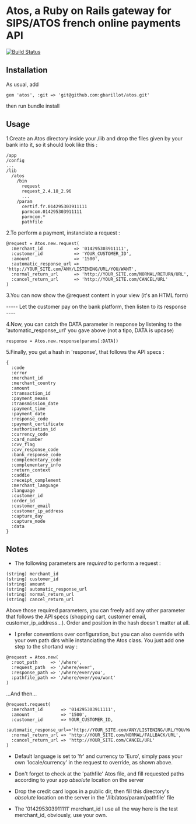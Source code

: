 Atos, a Ruby on Rails gateway for SIPS/ATOS french online payments API
===

[![Build Status](https://travis-ci.org/gbarillot/atos.png)](https://travis-ci.org/gbarillot/atos)

Installation
---
As usual, add 
```
gem 'atos', :git => 'git@github.com:gbarillot/atos.git'
```
then run bundle install


Usage
---
1.Create an Atos directory inside your /lib and drop the files given by your bank into it, so it should look like this :

```
/app
/config
...
/lib
  /atos
    /bin
      request
      request_2.4.18_2.96
      ...
    /param
      certif.fr.014295303911111
      parmcom.014295303911111
      parmcom.*
      pathfile
```

2.To perform a payment, instanciate a request :

```
@request = Atos.new.request(
  :merchant_id            => '014295303911111',
  :customer_id            => 'YOUR_CUSTOMER_ID',
  :amount                 => '1500',
  :automatic_response_url => 'http://YOUR_SITE.com/ANY/LISTENING/URL/YOU/WANT',
  :normal_return_url      => 'http://YOUR_SITE.com/NORMAL/RETURN/URL',
  :cancel_return_url      => 'http://YOUR_SITE.com/CANCEL/URL'
)
```

3.You can now show the @request content in your view (it's an HTML form)

----- Let the customer pay on the bank platform, then listen to its response ----

4.Now, you can catch the DATA parameter in response by listening to the 'automatic\_response\_url' you gave above (not a tipo, DATA is upcase)

```
response = Atos.new.response(params[:DATA])
```

5.Finally, you get a hash in 'response', that follows the API specs :
```
{
  :code
  :error
  :merchant_id
  :merchant_country
  :amount
  :transaction_id
  :payment_means
  :transmission_date
  :payment_time
  :payment_date
  :response_code
  :payment_certificate
  :authorisation_id
  :currency_code
  :card_number
  :cvv_flag
  :cvv_response_code
  :bank_response_code
  :complementary_code
  :complementary_info
  :return_context
  :caddie
  :receipt_complement
  :merchant_language
  :language
  :customer_id
  :order_id
  :customer_email
  :customer_ip_address
  :capture_day
  :capture_mode
  :data
}
```

Notes
---
* The following parameters are _required_ to perform a request :

```
(string) merchant_id
(string) customer_id
(string) amount
(string) automatic_response_url
(string) normal_return_url 
(string) cancel_return_url
```
Above those required parameters, you can freely add any other parameter that follows the API specs (shopping cart, customer email, customer_ip_address...). Order and position in the hash doesn't matter at all.

* I prefer conventions over configuration, but you can also override with your own path dirs while
  instanciating the Atos class. You just add one step to the shortand way :

```
@request = Atos.new(
  :root_path     => '/where',
  :request_path  => '/where/ever',
  :response_path => '/where/ever/you',
  :pathfile_path => '/where/ever/you/want'
)
```

...And then...

```
@request.request(
  :merchant_id       => '014295303911111',
  :amount            => '1500',
  :customer_id       => YOUR_CUSTOMER_ID,
  :automatic_response_url=>'http://YOUR_SITE.com/ANY/LISTENING/URL/YOU/WANT',
  :normal_return_url => 'http://YOUR_SITE.com/NORMAL/FALLBACK/URL',
  :cancel_return_url => 'http://YOUR_SITE.com/CANCEL/URL'
)
```

* Default language is set to 'fr' and currency to 'Euro', simply pass your own 'locale/currency' in
  the request to override, as shown above.
  
* Don't forget to check at the 'pathfile' Atos file, and fill requested paths according to your app _absolute_ location on the server

* Drop the credit card logos in a public dir, then fill this directory's _absolute_ location on the server
  in the '/lib/atos/param/pathfile' file

* The '014295303911111' merchant\_id I use all the way here is the test merchant\_id, obviously, use your own.
